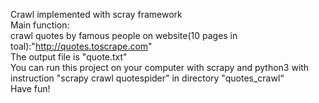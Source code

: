 Crawl implemented with scray framework  
Main function:  
crawl quotes by famous people on website(10 pages in toal):"http://quotes.toscrape.com"  
The output file is "quote.txt"  
You can run this project on your computer with scrapy and python3 with instruction "scrapy crawl quotespider" in directory "quotes_crawl“   
Have fun!
